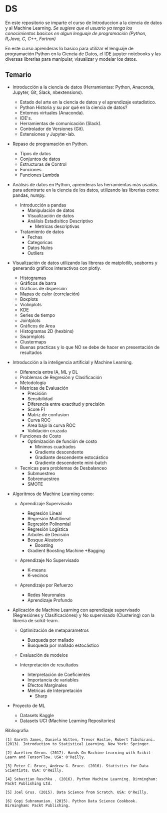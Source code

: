 # DS

En este repositorio se imparte el curso de Introduccion a la ciencia de datos y al Machine Learning.
*Se sugiere que el usuario ya tenga los conocimientos basicos en algun lenguaje de programación (Python, R,Java, C, C++, Fortran)*

En este curso aprenderas lo basico para utilizar el lenguaje de programación Python en la Ciencia de Datos, el IDE jupyter notebooks y las diversas librerias para manipular, visualizar y modelar los datos.

## Temario

+ Introducción a la ciencia de datos (Herramientas: Python, Anaconda, Jupyter, Git, Slack, nbextensions).
	+ Estado del arte en la ciencia de datos y el aprendizaje estadístico.
	+ Python Historia y su por qué en la ciencia de datos?
	+ Entornos virtuales (Anaconda).
	+ IDE's.
	+ Herramientas de comunicación (Slack).
	+ Controlador de Versiones (Git).
	+ Extensiones y Jupyter-lab.

+ Repaso de programación en Python.
	+ Tipos de datos
	+ Conjuntos de datos
	+ Estructuras de Control
	+ Funciones
	+ Funciones Lambda

+ Análisis de datos en Python, aprenderas las herramientas más usadas para adentrarte en la ciencia de los datos, utilizando las librerias como: pandas, numpy.
	+ Introducción a pandas
		+ Manipulación de datos
		+ Visualización de datos
		+ Análisis Estadisitico Descriptivo
			+ Metricas descriptivas
	+ Tratamiento de datos
		+ Fechas
		+ Categoricas
		+ Datos Nulos
		+ Outliers

+ Visualización de datos utilizando las libreras de matplotlib, seaborns y generando gráficos interactivos con plotly.
	+ Histogramas
	+ Gráficos de barra
	+ Gráficos de dispersión
	+ Mapas de calor (correlación)
	+ Boxplots
	+ Violinplots
	+ KDE
	+ Series de tiempo
	+ Jointplots
	+ Gráficos de Area
	+ Histogramas 2D (hexbins)
	+ Swarmplots
	+ Clustermaps
	+ Buenas practicas y lo que NO se debe de hacer en presentación de resultados

+ Introducción a la inteligencia artificial y Machine Learning.
	+ Diferencia entre IA, ML y DL
	+ Problemas de Regresión y Clasificación
	+ Metodología
	+ Metricas de Evaluación
		+ Precisión
		+ Sensibilidad
		+ Diferencia entre exactitud y precisión
		+ Score F1
		+ Matriz de confusion
		+ Curva ROC
		+ Area bajo la curva ROC
		+ Validación cruzada
	+ Funciones de Costo
		+ Optimización de función de costo
			+ Minimos cuadrados
			+ Gradiente descendente
			+ Gradiante descendente estocástico
			+ Gradiente descendente mini-batch
	+ Tecnicas para problemas de Desbalanceo
		+ Submuestreo
		+ Sobremuestreo
		+ SMOTE

+ Algoritmos de Machine Learning como:

	+ Aprendizaje Supervisado
		 * Regresión Lineal
		 * Regresión Multilineal
		 * Regresión Polinomial
		 * Regresión Logística
		 * Arboles de Decisión
		 * Bosque Aleatorio
		 	+ Boosting
		 * Gradient Boosting Machine
		 	+Bagging
	 
	+ Aprendizaje No Supervisado
 		* K-means
 		* K-vecinos

 	+ Aprendizaje por Refuerzo
 		* Redes Neuronales
 		* Aprendizaje Profundo

+ Aplicación de Machine Learning con aprendizaje supervisado (Regresiónes y Clasificaciónes) y No supervisado (Clustering) con la libreria de scikit-learn.
	+ Optimización de metaparametros
		+ Busqueda por mallado
		+ Busqueda por mallado estocástico

	+ Evaluación de modelos
	+ Interpretación de resultados
		+ Interpretación de Coeficientes
		+ Importancia de variables
		+ Efectos Marginales
		+ Metricas de Interpretación
			+ Sharp

+ Proyecto de ML
	+ Datasets Kaggle
	+ Datasets UCI (Machine Learning Repositories)


Bibliografía

    [1] Gareth James, Daniela Witten, Trevor Hastie, Robert Tibshirani. (2013). Introduction to Statistical Learning. New York: Springer.

    [2] Aurélien Géron. (2017). Hands-On Machine Learning with Scikit-Learn and TensorFlow. USA: O'Reilly.

    [3] Peter C. Bruce, Andrew G. Bruce. (2016). Statistics for Data Scientists. USA: O'Reilly.

    [4] Sebastian Raschka . (2016). Python Machine Learning. Birmingham: Packt Publishing Ltd.

    [5] Joel Grus. (2015). Data Science from Scratch. USA: O'Reilly.

    [6] Gopi Subramanian. (2015). Python Data Science Cookbook. Birmingham: Packt Publishing.
